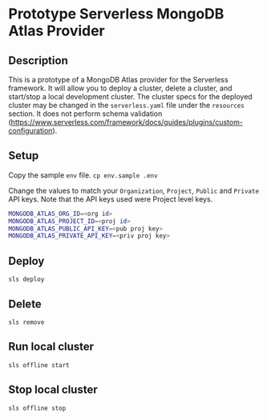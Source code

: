 # Prototype Serverless MongoDB Atlas Provider

## Description
This is a prototype of a MongoDB Atlas provider for the Serverless framework. It will allow you to deploy a cluster, delete a cluster, and start/stop a local development cluster. The cluster specs for the deployed cluster may be changed in the `serverless.yaml` file under the `resources` section. It does not perform schema validation (https://www.serverless.com/framework/docs/guides/plugins/custom-configuration).

## Setup

Copy the sample `env` file.
`cp env.sample .env`

Change the values to match your `Organization`, `Project`, `Public` and `Private` API keys. Note that the API keys used were Project level keys.
```bash
MONGODB_ATLAS_ORG_ID=<org id>
MONGODB_ATLAS_PROJECT_ID=<proj id>
MONGODB_ATLAS_PUBLIC_API_KEY=<pub proj key>
MONGODB_ATLAS_PRIVATE_API_KEY=<priv proj key>
```

## Deploy
`sls deploy`

## Delete
`sls remove`

## Run local cluster
`sls offline start`

## Stop local cluster
`sls offline stop`

